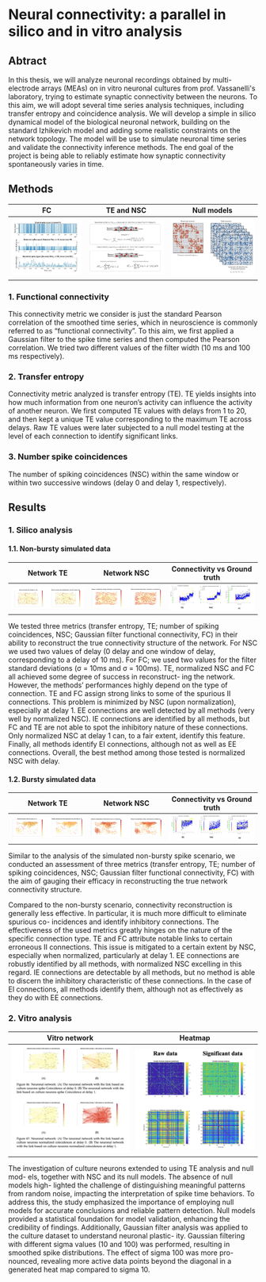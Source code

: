 # Neural connectivity: a parallel in silico and in vitro analysis

## Abtract
In this thesis, we will analyze neuronal recordings obtained by multi-electrode arrays (MEAs) on in vitro neuronal cultures from prof. Vassanelli's laboratory, trying to estimate synaptic connectivity between the neurons. To this aim, we will adopt several time series analysis techniques, including transfer entropy and coincidence analysis. We will develop a simple in silico dynamical model of the biological neuronal network, building on the standard Izhikevich model and adding some realistic constraints on the network topology. The model will be use to simulate neuronal time series and validate the connectivity inference methods. The end goal of the project is being able to reliably estimate how synaptic connectivity spontaneously varies in time.

## Methods

FC|     TE and NSC             |  Null models
:-------------------------:|:-------------------------:|:-------------------------:
![](https://github.com/Tungcg1906/masters-thesis/blob/main/Images/fc.png) | ![](https://github.com/Tungcg1906/masters-thesis/blob/main/Images/TE.png) |  ![](https://github.com/Tungcg1906/masters-thesis/blob/main/Images/null_model.png)

### 1. Functional connectivity
This connectivity metric we consider is just the standard Pearson correlation of the smoothed time series, which in neuroscience is commonly referred to as “functional connectivity”. To this aim, we first applied a Gaussian filter to the spike time series and then computed the Pearson correlation. We tried two different values of the filter width (10 ms and 100 ms respectively).

### 2. Transfer entropy
Connectivity metric analyzed is transfer entropy (TE). TE yields insights into how much information from one neuron’s activity can influence the activity of another neuron. We first computed TE values with delays from 1 to 20, and then kept a unique TE value corresponding to the maximum TE across delays. Raw TE values were later subjected to a null model testing at the level of each connection to identify significant links.

### 3. Number spike coincidences
The number of spiking coincidences (NSC) within the same window or within two successive windows (delay 0 and delay 1, respectively).

## Results
### 1. Silico analysis
#### 1.1. Non-bursty simulated data

Network TE|     Network NSC             |  Connectivity vs Ground truth
:-------------------------:|:-------------------------:|:-------------------------:
![](https://github.com/Tungcg1906/masters-thesis/blob/main/Images/silico-net-1.png) | ![](https://github.com/Tungcg1906/masters-thesis/blob/main/Images/silico-net-2.png) |![](https://github.com/Tungcg1906/masters-thesis/blob/main/Images/non-bursty.png)

We tested three metrics (transfer entropy, TE; number of spiking coincidences, NSC; Gaussian filter functional connectivity, FC) in their ability to reconstruct the true connectivity structure of the network. For NSC we used two values of delay (0 delay and one window of delay, corresponding to a delay of 10 ms). For FC; we used two values for the filter standard deviations (σ = 10ms and σ = 100ms).
TE, normalized NSC and FC all achieved some degree of success in reconstruct- ing the network. However, the methods’ performances highly depend on the type of connection. TE and FC assign strong links to some of the spurious II connections. This problem is minimized by NSC (upon normalization), especially at delay 1. EE connections are well detected by all methods (very well by normalized NSC). IE connections are identified by all methods, but FC and TE are not able to spot the inhibitory nature of these connections. Only normalized NSC at delay 1 can, to a fair extent, identify this feature. Finally, all methods identify EI connections, although not as well as EE connections.
Overall, the best method among those tested is normalized NSC with delay.


#### 1.2. Bursty simulated data

Network TE|     Network NSC             |  Connectivity vs Ground truth
:-------------------------:|:-------------------------:|:-------------------------:
![](https://github.com/Tungcg1906/masters-thesis/blob/main/Images/silico-net-3.png) | ![](https://github.com/Tungcg1906/masters-thesis/blob/main/Images/silico-net-4.png) |![](https://github.com/Tungcg1906/masters-thesis/blob/main/Images/bursty.png)

Similar to the analysis of the simulated non-bursty spike scenario, we conducted an assessment of three metrics (transfer entropy, TE; number of spiking coincidences, NSC; Gaussian filter functional connectivity, FC) with the aim of gauging their efficacy in reconstructing the true network connectivity structure.

Compared to the non-bursty scenario, connectivity reconstruction is generally less effective. In particular, it is much more difficult to eliminate spurious co- incidences and identify inhibitory connections. The effectiveness of the used metrics greatly hinges on the nature of the specific connection type. TE and FC attribute notable links to certain erroneous II connections. This issue is mitigated to a certain extent by NSC, especially when normalized, particularly at delay 1. EE connections are robustly identified by all methods, with normalized NSC excelling in this regard. IE connections are detectable by all methods, but no method is able to discern the inhibitory characteristic of these connections. In the case of EI connections, all methods identify them, although not as effectively as they do with EE connections.


### 2. Vitro analysis

Vitro network |     Heatmap  
:-------------------------:|:-------------------------:
![](https://github.com/Tungcg1906/masters-thesis/blob/main/Images/vitro-net.png) | ![](https://github.com/Tungcg1906/masters-thesis/blob/main/Images/vitro.png)

The investigation of culture neurons extended to using TE analysis and null mod- els, together with NSC and its null models. The absence of null models high- lighted the challenge of distinguishing meaningful patterns from random noise, impacting the interpretation of spike time behaviors. To address this, the study emphasized the importance of employing null models for accurate conclusions and reliable pattern detection. Null models provided a statistical foundation for model validation, enhancing the credibility of findings. Additionally, Gaussian filter analysis was applied to the culture dataset to understand neuronal plastic- ity. Gaussian filtering with different sigma values (10 and 100) was performed, resulting in smoothed spike distributions. The effect of sigma 100 was more pro- nounced, revealing more active data points beyond the diagonal in a generated heat map compared to sigma 10.
